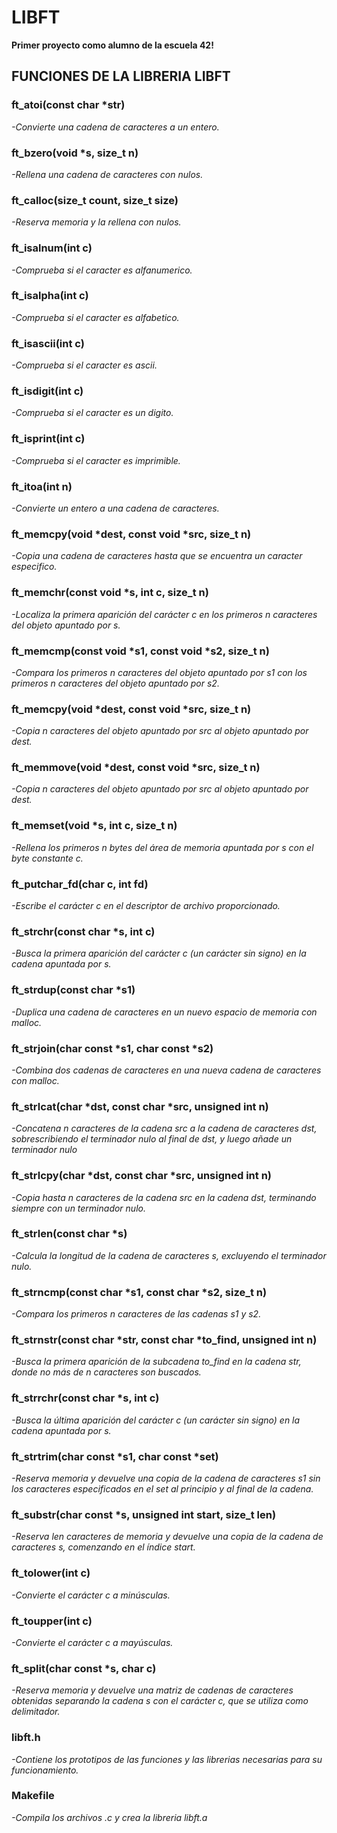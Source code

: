 # LIBFT
**Primer proyecto como alumno de la escuela 42!**

## FUNCIONES DE LA LIBRERIA LIBFT

### ft_atoi(const char *str)
*-Convierte una cadena de caracteres a un entero.*
### ft_bzero(void *s, size_t n)
*-Rellena una cadena de caracteres con nulos.*
### ft_calloc(size_t count, size_t size)
*-Reserva memoria y la rellena con nulos.*
### ft_isalnum(int c)
*-Comprueba si el caracter es alfanumerico.*
### ft_isalpha(int c)
*-Comprueba si el caracter es alfabetico.*
### ft_isascii(int c)
*-Comprueba si el caracter es ascii.*
### ft_isdigit(int c)
*-Comprueba si el caracter es un digito.*
### ft_isprint(int c)
*-Comprueba si el caracter es imprimible.*
### ft_itoa(int n)
*-Convierte un entero a una cadena de caracteres.*
### ft_memcpy(void *dest, const void *src, size_t n)
*-Copia una cadena de caracteres hasta que se encuentra un caracter especifico.*
### ft_memchr(const void *s, int c, size_t n)
*-Localiza la primera aparición del carácter c en los primeros n caracteres del objeto apuntado por s.*
### ft_memcmp(const void *s1, const void *s2, size_t n)
*-Compara los primeros n caracteres del objeto apuntado por s1 con los primeros n caracteres del objeto apuntado por s2.*
### ft_memcpy(void *dest, const void *src, size_t n)
*-Copia n caracteres del objeto apuntado por src al objeto apuntado por dest.*  
### ft_memmove(void *dest, const void *src, size_t n)
*-Copia n caracteres del objeto apuntado por src al objeto apuntado por dest.*
### ft_memset(void *s, int c, size_t n)
*-Rellena los primeros n bytes del área de memoria apuntada por s con el byte constante c.*
### ft_putchar_fd(char c, int fd)
*-Escribe el carácter c en el descriptor de archivo proporcionado.*
### ft_strchr(const char *s, int c)
*-Busca la primera aparición del carácter c (un carácter sin signo) en la cadena apuntada por s.*
### ft_strdup(const char *s1)
*-Duplica una cadena de caracteres en un nuevo espacio de memoria con malloc.*
### ft_strjoin(char const *s1, char const *s2)
*-Combina dos cadenas de caracteres en una nueva cadena de caracteres con malloc.*
### ft_strlcat(char *dst, const char *src, unsigned int n)
*-Concatena n caracteres de la cadena src a la cadena de caracteres dst, sobrescribiendo el terminador nulo al final de dst, y luego añade un terminador nulo*
### ft_strlcpy(char *dst, const char *src, unsigned int n)
*-Copia hasta n caracteres de la cadena src en la cadena dst, terminando siempre con un terminador nulo.*
### ft_strlen(const char *s)
*-Calcula la longitud de la cadena de caracteres s, excluyendo el terminador nulo.*
### ft_strncmp(const char *s1, const char *s2, size_t n)
*-Compara los primeros n caracteres de las cadenas s1 y s2.*
### ft_strnstr(const char *str, const char *to_find, unsigned int n)
*-Busca la primera aparición de la subcadena to_find en la cadena str, donde no más de n caracteres son buscados.*
### ft_strrchr(const char *s, int c)
*-Busca la última aparición del carácter c (un carácter sin signo) en la cadena apuntada por s.*
### ft_strtrim(char const *s1, char const *set)
*-Reserva memoria y devuelve una copia de la cadena de caracteres s1 sin los caracteres especificados en el set al principio y al final de la cadena.*
### ft_substr(char const *s, unsigned int start, size_t len)
*-Reserva len caracteres de memoria y devuelve una copia de la cadena de caracteres s, comenzando en el índice start.*
### ft_tolower(int c)
*-Convierte el carácter c a minúsculas.*
### ft_toupper(int c)
*-Convierte el carácter c a mayúsculas.*
### ft_split(char const *s, char c)
*-Reserva memoria y devuelve una matriz de cadenas de caracteres obtenidas separando la cadena s con el carácter c, que se utiliza como delimitador.*




### libft.h
*-Contiene los prototipos de las funciones y las librerias necesarias para su funcionamiento.*
### Makefile
*-Compila los archivos .c y crea la libreria libft.a*

